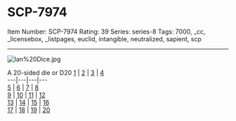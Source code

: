 # SCP-7974
Item Number: SCP-7974
Rating: 39
Series: series-8
Tags: 7000, _cc, _licensebox, _listpages, euclid, intangible, neutralized, sapient, scp

---

![Ian%20Dice.jpg](http://scp-wiki.wikidot.com/local--files/fragment:scp-7974-1/Ian%20Dice.jpg)  

A 20-sided die or D20
[1](/fragment:scp-7974-2) | [2](/fragment:scp-7974-3) | [3](/fragment:scp-7974-3) | [4](/fragment:scp-7974-3)  
---|---|---|---  
[5](/fragment:scp-7974-3) | [6](/fragment:scp-7974-4) | [7](/fragment:scp-7974-4) | [8](/fragment:scp-7974-4)  
[9](/fragment:scp-7974-4) | [10](/fragment:scp-7974-5) | [11](/fragment:scp-7974-5) | [12](/fragment:scp-7974-5)  
[13](/fragment:scp-7974-5) | [14](/fragment:scp-7974-6) | [15](/fragment:scp-7974-6) | [16](/fragment:scp-7974-5)  
[17](/fragment:scp-7974-7) | [18](/fragment:scp-7974-7) | [19](/fragment:scp-7974-7) | [20](/fragment:scp-7974-8)